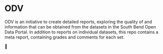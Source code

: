 # ODV

ODV is an initiative to create detailed reports, exploring the quality of 
and information that can be obtained from the datasets in the South Bend
Open Data Portal. In addition to reports on individual datasets, this repo
contains a meta report, containing grades and comments for each set.







:money_with_wings:
